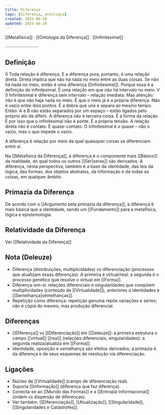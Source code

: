```yaml
---
title: Diferença
tags: [diferença, ontologia]
created: 2025-08-28
updated: 2025-08-28
---
```

[[Metafísica]] · [[Ontologia da Diferença]] · [[Infinitesimal]] ·

···························

## Definição

0 Toda relação é diferença. E a diferença pura, portanto, é uma relação direta. Direta implica que não há nada no meio entre as duas coisas. Se não há nada no meio, então é uma diferença [[Infinitesimal]]. Porque essa é a definição de infinitesimal. É uma relação em que não há intervalo no meio.
V
0 Infinitesimal é diferença sem intervalo – relação imediata. Mas atenção: não é que não haja nada no meio. É que o meio já é a própria diferença. Não é vazio entre dois pontos. É a dobra que une e separa ao mesmo tempo. Então: A e B não estão separados por um espaço – estão ligados pelo próprio ato de diferir. A diferença não é terceira coisa. É a forma da relação. É por isso que o infinitesimal não é ponte. É a própria tensão. A relação direta não é contato. É quase-contato. O infinitesimal é o quase – não o vazio, mas o que impede o vazio.

A diferença é relação por meio da qual quaisquer coisas se diferenciam entre si.

Na [[Metafísica da Diferença]], a diferença é o componente mais [[Básico]] da realidade, do qual todos os outros [[Ser|seres]] são derivados. A diferença, nesta perspectiva, também é a base da identidade, das leis da lógica, das formas, dos objetos abstratos, da informação e de todas as coisas, em qualquer âmbito.

## Primazia da Diferença

De acordo com o [[Argumento pela primazia da diferença]], a diferença é mais básica que a identidade, sendo um [[Fundamento]] para a metafísica, lógica e epistemologia.

## Relatividade da Diferença

Ver [[Relatividade da Diferença]]
## Nota (Deleuze)
- Diferença (distribuições, multiplicidades) vs diferenciação (processos que atualizam essas diferenças). A primeira é virtual/real; a segunda é o processo genético que resolve o virtual em [[Forma]].
- Diferença-em-si: relações diferenciais e singularidades que compõem multiplicidades (conteúdo da [[Virtualidade]]), anteriores a identidades e [[Semelhança|semelhanças]].
- Repetição como diferença: repetição genuína repõe variações e séries; não é cópia do mesmo, mas produção diferencial.

## Diferenças
- [[Diferença]] vs [[Diferenciação]] em [[Deleuze]]: a primeira estrutura o campo [[virtual]] [[real]] (relações diferenciais, singularidades); a segunda realiza/atualiza em [[Forma]].
- Identidade, oposição e semelhança são efeitos derivados; a primazia é da diferença e de seus esquemas de resolução via diferenciação.

## Ligações
- Núcleo de [[Virtualidade]] (campo de diferenciação real).
- Suporta [[Informação]] (diferença que faz diferença).
- Conecta-se ao [[Mundo das Formas]] e a [[Entropia Informacional]] (ordem vs dispersão de diferenças).
 - Ver também: [[Diferenciação]], [[Atualização]], [[Singularidade]], [[Singularidades e Catástrofes]].
